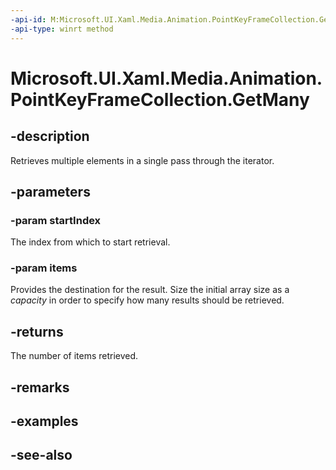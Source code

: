 ```yaml
---
-api-id: M:Microsoft.UI.Xaml.Media.Animation.PointKeyFrameCollection.GetMany(System.UInt32,Microsoft.UI.Xaml.Media.Animation.PointKeyFrame[])
-api-type: winrt method
---
```


<!-- Method syntax
public uint GetMany(System.UInt32 startIndex, Windows.UI.Xaml.Media.Animation.PointKeyFrame[] items)
-->

# Microsoft.UI.Xaml.Media.Animation.PointKeyFrameCollection.GetMany

## -description
Retrieves multiple elements in a single pass through the iterator.

## -parameters
### -param startIndex
The index from which to start retrieval.

### -param items
Provides the destination for the result. Size the initial array size as a *capacity* in order to specify how many results should be retrieved.

## -returns
The number of items retrieved.

## -remarks

## -examples

## -see-also
